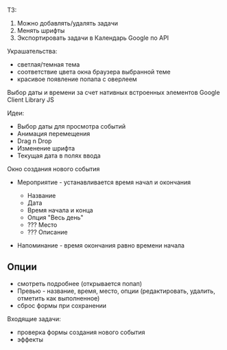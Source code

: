 ТЗ:
1. Можно добавлять/удалять задачи
2. Менять шрифты
3. Экспортировать задачи в Календарь Google по API


Украшательства:
- светлая/темная тема
- соответствие цвета окна браузера выбранной теме
- красивое появление попапа с оверлеем




Выбор даты и времени за счет нативных встроенных элементов
Google Client Library JS




Идеи:
- Выбор даты для просмотра событий
- Анимация перемещения
- Drag n Drop
- Изменение шрифта
- Текущая дата в полях ввода



Окно создания нового события

- Мероприятие - устанавливается время начал и окончания
  - Название
  - Дата
  - Время начала и конца
  - Опция "Весь день"
  - ??? Место
  - ??? Описание

- Напоминание - время окончания равно времени начала


## Опции
- смотреть подробнее (открывается попап)
- Превью - название, время, место, опции (редактировать, удалить, отметить как выполненное)
- сброс формы при сохранении


Входящие задачи:
- проверка формы создания нового события
- эффекты